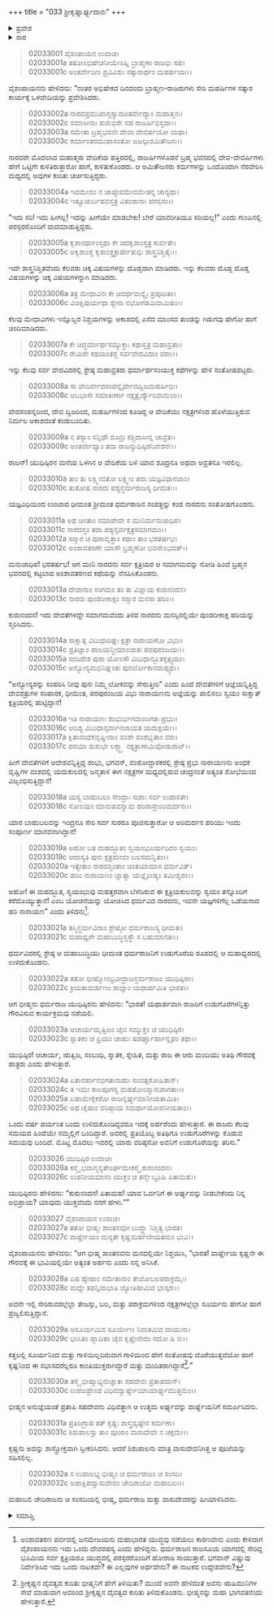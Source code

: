 +++
title = "033 ಶ್ರೀಕೃಷ್ಣಾರ್ಘ್ಯದಾನಃ"
+++

<details><summary>ಪ್ರವೇಶ</summary>


।।   ಓಂ ಓಂ ನಮೋ ನಾರಾಯಣಾಯ।।   ಶ್ರೀ ವೇದವ್ಯಾಸಾಯ ನಮಃ ।।

ಶ್ರೀ ಕೃಷ್ಣದ್ವೈಪಾಯನ ವೇದವ್ಯಾಸ ವಿರಚಿತ  

**ಶ್ರೀ ಮಹಾಭಾರತ**

**ಸಭಾ ಪರ್ವ**

**ಅರ್ಘ್ಯಾಭಿಹರಣ ಪರ್ವ**

**ಅಧ್ಯಾಯ 33**

</details>


<details><summary>ಸಾರ</summary>

ಯಾಗ ಸಭೆಯಲ್ಲಿ ನಾರದನು ಬ್ರಹ್ಮಭವನದಲ್ಲಿ ರಚಿಸಲ್ಪಟ್ಟ ಅಂಶಾವತರಣವನ್ನು ನೆನಪಿಸಿಕೊಂಡು, ಸಂಪೂರ್ಣಮಾನವನಾಗಿದ್ದ ಹರಿಯನ್ನು ಕಂಡು ಪುಳಕಿತನಾದುದು (1-20). ಭೀಷ್ಮನ ಸೂಚನೆಯಂತೆ ಕೃಷ್ಣನಿಗೆ ಪ್ರಥಮಾರ್ಘ್ಯವನ್ನು ನೀಡಲು, ಶಿಶುಪಾಲನು ಅದನ್ನು ಆಕ್ಷೇಪಿಸಿದ್ದುದು (21-32).

</details>


> 02033001 ವೈಶಂಪಾಯನ ಉವಾಚ।  
02033001a ತತೋಽಭಿಷೇಚನೀಯೇಽಹ್ನಿ ಬ್ರಾಹ್ಮಣಾ ರಾಜಭಿಃ ಸಹ।  
02033001c ಅಂತರ್ವೇದೀಂ ಪ್ರವಿವಿಶುಃ ಸತ್ಕಾರಾರ್ಥಂ ಮಹರ್ಷಯಃ।।

ವೈಶಂಪಾಯನನು ಹೇಳಿದನು: “ನಂತರ ಅಭಿಷೇಕದ ದಿನದಂದು ಬ್ರಾಹ್ಮಣ-ರಾಜರುಗಳು ಸೇರಿ ಮಹರ್ಷಿಗಳ ಸತ್ಕಾರ ಕಾರ್ಯಕ್ಕೆ ಒಳವೇದಿಯನ್ನು ಪ್ರವೇಶಿಸಿದರು.

> 02033002a ನಾರದಪ್ರಮುಖಾಸ್ತಸ್ಯಾಮಂತರ್ವೇದ್ಯಾಂ ಮಹಾತ್ಮನಃ।  
02033002c ಸಮಾಸೀನಾಃ ಶುಶುಭಿರೇ ಸಹ ರಾಜರ್ಷಿಭಿಸ್ತದಾ।।  
02033003a ಸಮೇತಾ ಬ್ರಹ್ಮಭವನೇ ದೇವಾ ದೇವರ್ಷಯೋ ಯಥಾ।  
02033003c ಕರ್ಮಾಂತರಮುಪಾಸಂತೋ ಜಜಲ್ಪುರಮಿತೌಜಸಃ।।

ನಾರದರೇ ಮೊದಲಾದ ಮಹಾತ್ಮರು ವೇದಿಕೆಯ ಹತ್ತಿರದಲ್ಲಿ, ರಾಜರ್ಷಿಗಳೊಡನೆ ಬ್ರಹ್ಮ ಭವನದಲ್ಲಿ ದೇವ-ದೇವರ್ಷಿಗಳು ಹೇಗೆ ಒಟ್ಟಿಗೇ ಕುಳಿತಿರುತ್ತಾರೋ ಹಾಗೆ, ಕುಳಿತುಕೊಂಡರು. ಆ ಅಮಿತೌಜಸರು ಕರ್ಮಗಳನ್ನು ಒಂದೊಂದಾಗಿ ನೆರವೇರಿಸಿ ಮಧ್ಯದಲ್ಲಿ ಅವುಗಳ ಕುರಿತು ಚರ್ಚಿಸುತ್ತಿದ್ದರು.

> 02033004a ಇದಮೇವಂ ನ ಚಾಪ್ಯೇವಮೇವಮೇತನ್ನ ಚಾನ್ಯಥಾ।  
02033004c ಇತ್ಯೂಚುರ್ಬಹವಸ್ತತ್ರ ವಿತಂಡಾನಾಃ ಪರಸ್ಪರಂ।।

“ಇದು ಸರಿ! ಇದು ಹೀಗಲ್ಲ! ಇದನ್ನು ಹೀಗೆಯೇ ಮಾಡಬೇಕು! ಬೇರೆ ಯಾವರೀತಿಯೂ ಸರಿಯಲ್ಲ!” ಎಂದು ಗುಂಪಿನಲ್ಲಿ ಪರಸ್ಪರರೊಂದಿಗೆ ವಾದಮಾಡುತ್ತಿದ್ದರು.

> 02033005a ಕೃಶಾನರ್ಥಾಂಸ್ತಥಾ ಕೇ ಚಿದಕೃಶಾಂಸ್ತತ್ರ ಕುರ್ವತೇ।  
02033005c ಅಕೃಶಾಂಶ್ಚ ಕೃಶಾಂಶ್ಚಕ್ರುರ್ಹೇತುಭಿಃ ಶಾಸ್ತ್ರನಿಶ್ಚಿತೈಃ।।

ಇದೇ ಶಾಸ್ತ್ರನಿಶ್ಚಿತವೆಂದು ಕೆಲವರು ಚಿಕ್ಕ ವಿಷಯಗಳನ್ನು ದೊಡ್ಡದಾಗಿ ಮಾಡಿದರು. ಇನ್ನು ಕೆಲವರು ದೊಡ್ಡ ದೊಡ್ಡ ವಿಷಯಗಳನ್ನು ಚಿಕ್ಕ ವಿಷಯಗಳನ್ನಾಗಿ ಮಾಡಿದರು.

> 02033006a ತತ್ರ ಮೇಧಾವಿನಃ ಕೇ ಚಿದರ್ಥಮನ್ಯೈಃ ಪ್ರಪೂರಿತಂ।  
02033006c ವಿಚಿಕ್ಷಿಪುರ್ಯಥಾ ಶ್ಯೇನಾ ನಭೋಗತಮಿವಾಮಿಷಂ।।

ಕೆಲವು ಮೇಧಾವಿಗಳು ಇನ್ನೊಬ್ಬರ ನಿಶ್ಚಯಗಳನ್ನು ಆಕಾಶದಲ್ಲಿ ಎಸೆದ ಮಾಂಸದ ತುಂಡನ್ನು ಗಿಡುಗವು ಹೇಗೋ ಹಾಗೆ ಚಿಂದಿಮಾಡಿದರು.

> 02033007a ಕೇ ಚಿದ್ಧರ್ಮಾರ್ಥಸಮ್ಯುಕ್ತಾಃ ಕಥಾಸ್ತತ್ರ ಮಹಾವ್ರತಾಃ।   
02033007c ರೇಮಿರೇ ಕಥಯಂತಶ್ಚ ಸರ್ವವೇದವಿದಾಂ ವರಾಃ।।

ಇನ್ನು ಕೆಲವು ಸರ್ವ ವೇದವಿದರಲ್ಲಿ ಶ್ರೇಷ್ಠ ಮಹಾವ್ರತರು ಧರ್ಮಾರ್ಥಸಂಯುಕ್ತ ಕಥೆಗಳನ್ನು ಹೇಳಿ ಸಂತೋಷಪಟ್ಟರು.

> 02033008a ಸಾ ವೇದಿರ್ವೇದಸಂಪನ್ನೈರ್ದೇವದ್ವಿಜಮಹರ್ಷಿಭಿಃ।   
02033008c ಆಬಭಾಸೇ ಸಮಾಕೀರ್ಣಾ ನಕ್ಷತ್ರೈರ್ದ್ಯೌರಿವಾಮಲಾ।।

ವೇದಸಂಪನ್ನರಿಂದ, ದೇವ ದ್ವಿಜರಿಂದ, ಮಹರ್ಷಿಗಳಿಂದ ಕೂಡಿದ್ದ ಆ ವೇದಿಕೆಯು ನಕ್ಷತ್ರಗಳಿಂದ ಹೊಳೆಯುತ್ತಿರುವ ನಿರ್ಮಲ ಆಕಾಶದಂತೆ ಕಂಡುಬಂದಿತು.

> 02033009a ನ ತಸ್ಯಾಂ ಸನ್ನಿಧೌ ಶೂದ್ರಃ ಕಶ್ಚಿದಾಸೀನ್ನ ಚಾವ್ರತಃ।  
02033009c ಅಂತರ್ವೇದ್ಯಾಂ ತದಾ ರಾಜನ್ಯುಧಿಷ್ಠಿರನಿವೇಶನೇ।।

ರಾಜನ್! ಯುಧಿಷ್ಠಿರನ ಮನೆಯ ಒಳಗಿನ ಆ ವೇದಿಕೆಯ ಬಳಿ ಯಾವ ಶೂದ್ರನೂ ಅಥವಾ ಅವ್ರತನೂ ಇರಲಿಲ್ಲ.

> 02033010a ತಾಂ ತು ಲಕ್ಷ್ಮೀವತೋ ಲಕ್ಷ್ಮೀಂ ತದಾ ಯಜ್ಞವಿಧಾನಜಾಂ।  
02033010c ತುತೋಷ ನಾರದಃ ಪಶ್ಯನ್ಧರ್ಮರಾಜಸ್ಯ ಧೀಮತಃ।।

ಯಜ್ಞವಿಧಿಯಿಂದ ಉಂಟಾದ ಧೀಮಂತ ಶ್ರೀಮಂತ ಧರ್ಮರಾಜನ ಸಂಪತ್ತನ್ನು ಕಂಡ ನಾರದನು ಸಂತೋಷಗೊಂಡನು.

> 02033011a ಅಥ ಚಿಂತಾಂ ಸಮಾಪೇದೇ ಸ ಮುನಿರ್ಮನುಜಾಧಿಪ।   
02033011c ನಾರದಸ್ತಂ ತದಾ ಪಶ್ಯನ್ಸರ್ವಕ್ಷತ್ರಸಮಾಗಮಂ।।  
02033012a ಸಸ್ಮಾರ ಚ ಪುರಾವೃತ್ತಾಂ ಕಥಾಂ ತಾಂ ಭರತರ್ಷಭ।  
02033012c ಅಂಶಾವತರಣೇ ಯಾಸೌ ಬ್ರಹ್ಮಣೋ ಭವನೇಽಭವತ್।।

ಮನುಜಾಧಿಪ! ಭರತರ್ಷಭ! ಆಗ ಮುನಿ ನಾರದನು ಸರ್ವ ಕ್ಷತ್ರಿಯರ ಆ ಸಮಾಗಮವನ್ನು ನೋಡಿ ಹಿಂದೆ ಬ್ರಹ್ಮನ ಭವನದಲ್ಲಿ ಕಟ್ಟಲಾದ ಅಂಶಾವತರಣದ ಕಥೆಯನ್ನು ನೆನಪಿಸಿಕೊಂಡನು.

> 02033013a ದೇವಾನಾಂ ಸಂಗಮಂ ತಂ ತು ವಿಜ್ಞಾಯ ಕುರುನಂದನ।  
02033013c ನಾರದಃ ಪುಂಡರೀಕಾಕ್ಷಂ ಸಸ್ಮಾರ ಮನಸಾ ಹರಿಂ।।

ಕುರುನಂದನ! ಇದು ದೇವತೆಗಳದ್ದೇ ಸಮಾಗಮವೆಂದು ತಿಳಿದ ನಾರದನು ಮನಸ್ಸಿನಲ್ಲಿಯೇ ಪುಂಡರೀಕಾಕ್ಷ ಹರಿಯನ್ನು ಸ್ಮರಿಸಿದನು.

> 02033014a ಸಾಕ್ಷಾತ್ಸ ವಿಬುಧಾರಿಘ್ನಃ ಕ್ಷತ್ರೇ ನಾರಾಯಣೋ ವಿಭುಃ।  
02033014c ಪ್ರತಿಜ್ಞಾಂ ಪಾಲಯನ್ಧೀಮಾಂಜಾತಃ ಪರಪುರಂಜಯಃ।।  
02033015a ಸಂದಿದೇಶ ಪುರಾ ಯೋಽಸೌ ವಿಬುಧಾನ್ಭೂತಕೃತ್ಸ್ವಯಂ।  
02033015c ಅನ್ಯೋನ್ಯಮಭಿನಿಘ್ನಂತಃ ಪುನರ್ಲೋಕಾನವಾಪ್ಸ್ಯಥ।।

“ಅನ್ಯೋನ್ಯರನ್ನು ಸಂಹರಿಸಿ ನೀವು ಪುನಃ ನಿಮ್ಮ ಲೋಕವನ್ನು ಸೇರುತ್ತೀರಿ” ಎಂದು ಹಿಂದೆ ದೇವತೆಗಳಿಗೆ ಆಜ್ಞೆಯನ್ನಿತ್ತಿದ್ದ ದೇವಶತ್ರುಗಳ ಸಂಹಾರಕ, ಧೀಮಂತ, ಪರಪುರಂಜಯ ವಿಭು ನಾರಾಯಣನು ಆಜ್ಞೆಯನ್ನು ಪಾಲಿಸಲು ಸ್ವಯಂ ಸಾಕ್ಷಾತ್ ಕ್ಷತ್ರಿಯರಲ್ಲಿ ಹುಟ್ಟಿದ್ದಾನೆ!

> 02033016a ಇತಿ ನಾರಾಯಣಃ ಶಂಭುರ್ಭಗವಾಂಜಗತಃ ಪ್ರಭುಃ।  
02033016c ಆದಿಶ್ಯ ವಿಬುಧಾನ್ಸರ್ವಾನಜಾಯತ ಯದುಕ್ಷಯೇ।।  
02033017a ಕ್ಷಿತಾವಂಧಕವೃಷ್ಣೀನಾಂ ವಂಶೇ ವಂಶಭೃತಾಂ ವರಃ।  
02033017c ಪರಯಾ ಶುಶುಭೇ ಲಕ್ಷ್ಮ್ಯಾ ನಕ್ಷತ್ರಾಣಾಮಿವೋಡುರಾಟ್।।

ಹೀಗೆ ದೇವತೆಗಳಿಗೆ ಆದೇಶವನ್ನಿತ್ತಿದ್ದ ಶಂಭು, ಭಗವನ್, ವಂಶೋದ್ಧಾರಕರಲ್ಲಿ ಶ್ರೇಷ್ಠ ಪ್ರಭು ನಾರಾಯಣನು ಅಂಧಕ ವೃಷ್ಣಿಗಳ ವಂಶದಲ್ಲಿ ಯದುಕುಲದಲ್ಲಿ ಜನ್ಮತಾಳಿ ಈಗ ನಕ್ಷತ್ರಗಳ ಮಧ್ಯದಲ್ಲಿರುವ ಚಂದ್ರನಂತೆ ಅತ್ಯಂತ ಶೋಭೆಯಿಂದ ವಿಜೃಂಭಿಸುತ್ತಿದ್ದಾನೆ!

> 02033018a ಯಸ್ಯ ಬಾಹುಬಲಂ ಸೇಂದ್ರಾಃ ಸುರಾಃ ಸರ್ವ ಉಪಾಸತೇ।  
02033018c ಸೋಽಯಂ ಮಾನುಷವನ್ನಾಮ ಹರಿರಾಸ್ತೇಽರಿಮರ್ದನಃ।।

ಯಾರ ಬಾಹುಬಲವನ್ನು ಇಂದ್ರನೂ ಸೇರಿ ಸರ್ವ ಸುರರೂ ಪೂಜಿಸುತ್ತಾರೋ ಆ ಅರಿಮರ್ದನ ಹರಿಯು ಇಂದು ಸಂಪೂರ್ಣ ಮಾನವನಾಗಿದ್ದಾನೆ!

> 02033019a ಅಹೋ ಬತ ಮಹದ್ಭೂತಂ ಸ್ವಯಂಭೂರ್ಯದಿದಂ ಸ್ವಯಂ।  
02033019c ಆದಾಸ್ಯತಿ ಪುನಃ ಕ್ಷತ್ರಮೇವಂ ಬಲಸಮನ್ವಿತಂ।।  
02033020a ಇತ್ಯೇತಾಂ ನಾರದಶ್ಚಿಂತಾಂ ಚಿಂತಯಾಮಾಸ ಧರ್ಮವಿತ್।  
02033020c ಹರಿಂ ನಾರಾಯಣಂ ಜ್ಞಾತ್ವಾ ಯಜ್ಞೈರೀಡ್ಯಂ ತಮೀಶ್ವರಂ।।

ಅಹೋ! ಈ ಮಹದ್ಭೂತ, ಸ್ವಯಂಭುವು ಮಹತ್ತರವಾಗಿ ಬೆಳೆದಿರುವ ಈ ಕ್ಷತ್ರಿಯಕುಲವನ್ನು ಸ್ವಯಂ ತನ್ನೊಂದಿಗೆ ಕರೆದೊಯ್ಯುತ್ತಾನೆ! ಎಂಬ ಯೋಚನೆಯನ್ನು ಯೋಚಿಸಿದ ಧರ್ಮವಿದ ನಾರದನು, ಇವನೇ ಯಜ್ಞಗಳಿಗೆಲ್ಲ ಒಡೆಯನಾದ ಹರಿ ನಾರಾಯಣ” ಎಂದು ತಿಳಿದನು[^1].

> 02033021a ತಸ್ಮಿನ್ಧರ್ಮವಿದಾಂ ಶ್ರೇಷ್ಠೋ ಧರ್ಮರಾಜಸ್ಯ ಧೀಮತಃ।  
02033021c ಮಹಾಧ್ವರೇ ಮಹಾಬುದ್ಧಿಸ್ತಸ್ಥೌ ಸ ಬಹುಮಾನತಃ।।

ಧರ್ಮವಿದರಲ್ಲಿ ಶ್ರೇಷ್ಠ ಆ ಮಹಾಬುದ್ಧಿಯು ಧೀಮಂತ ಧರ್ಮರಾಜನಿಗೆ ಉಡುಗೊರೆಯ ರೂಪದಲ್ಲಿ ಆ ಮಹಾಧ್ವರದಲ್ಲಿ ಉಳಿದುಕೊಂಡನು.

> 02033022a ತತೋ ಭೀಷ್ಮೋಽಬ್ರವೀದ್ರಾಜನ್ಧರ್ಮರಾಜಂ ಯುಧಿಷ್ಠಿರಂ।  
02033022c ಕ್ರಿಯತಾಮರ್ಹಣಂ ರಾಜ್ಞಾಂ ಯಥಾರ್ಹಮಿತಿ ಭಾರತ।।

ಆಗ ಭೀಷ್ಮನು ಧರ್ಮರಾಜ ಯುಧಿಷ್ಠಿರನು ಹೇಳಿದನು: “ಭಾರತ! ಯಥಾರ್ಹವಾಗಿ ರಾಜರಿಗೆ ಉಡುಗೊರೆಗಳನ್ನಿತ್ತು ಗೌರವಿಸುವ ಕಾರ್ಯಕ್ರಮವು ನಡೆಯಲಿ.

> 02033023a ಆಚಾರ್ಯಮೃತ್ವಿಜಂ ಚೈವ ಸಮ್ಯುಕ್ತಂ ಚ ಯುಧಿಷ್ಠಿರ।  
02033023c ಸ್ನಾತಕಂ ಚ ಪ್ರಿಯಂ ಚಾಹುಃ ಷಡರ್ಘ್ಯಾರ್ಹಾನ್ನೃಪಂ ತಥಾ।।

ಯುಧಿಷ್ಠಿರ! ಆಚಾರ್ಯ, ಋತ್ವಿಜ, ಸಂಬಂಧಿ, ಸ್ನಾತಕ, ಸ್ನೇಹಿತ, ಮತ್ತು ರಾಜ ಈ ಆರು ಮಂದಿಯು ಅತಿಥಿ ಗೌರವಕ್ಕೆ ಪಾತ್ರರು ಎಂದು ಹೇಳುತ್ತಾರೆ.

> 02033024a ಏತಾನರ್ಹಾನಭಿಗತಾನಾಹುಃ ಸಂವತ್ಸರೋಷಿತಾನ್।  
02033024c ತ ಇಮೇ ಕಾಲಪೂಗಸ್ಯ ಮಹತೋಽಸ್ಮಾನುಪಾಗತಾಃ।।   
02033025a ಏಷಾಮೇಕೈಕಶೋ ರಾಜನ್ನರ್ಘ್ಯಮಾನೀಯತಾಮಿತಿ।  
02033025c ಅಥ ಚೈಷಾಂ ವರಿಷ್ಠಾಯ ಸಮರ್ಥಾಯೋಪನೀಯತಾಂ।।

ಒಂದು ವರ್ಷ ಪರ್ಯಂತ ಬಂದು ಉಳಿದುಕೊಂಡಿದ್ದವರೂ ಇದಕ್ಕೆ ಅರ್ಹರೆಂದು ಹೇಳುತ್ತಾರೆ. ಈ ರಾಜರು ಕೆಲವು ಸಮಯದ ಹಿಂದೆಯೇ ನಮ್ಮಲ್ಲಿಗೆ ಬಂದಿದ್ದಾರೆ. ಅವರಲ್ಲಿ ಪ್ರತಿಯೊಬ್ಬ ಅತಿಥಿಗೂ ಉಡುಗೊರೆಗಳನ್ನು ಕೊಡುವ ಸಮಯವು ಬಂದಿದೆ. ಮೊಟ್ಟ ಮೊದಲು ಇವರಲ್ಲಿ ಯಾರು ವರಿಷ್ಠನೋ ಅವನಿಗೆ ಉಡುಗೊರೆಯನ್ನು ತರಿಸು.”

> 02033026 ಯುಧಿಷ್ಠಿರ ಉವಾಚ।  
02033026a ಕಸ್ಮೈ ಭವಾನ್ಮನ್ಯತೇಽರ್ಘಮೇಕಸ್ಮೈ ಕುರುನಂದನ।  
02033026c ಉಪನೀಯಮಾನಂ ಯುಕ್ತಂ ಚ ತನ್ಮೇ ಬ್ರೂಹಿ ಪಿತಾಮಹ।।

ಯುಧಿಷ್ಠಿರನು ಹೇಳಿದನು: “ಕುರುನಂದನ! ಪಿತಾಮಹ! ಯಾವ ಓರ್ವನಿಗೆ ಈ ಅರ್ಘ್ಯವನ್ನು ನೀಡಬೇಕೆಂದು ನಿನ್ನ ಅಭಿಪ್ರಾಯ? ಯಾವುದು ಯುಕ್ತವೆಂದು ನನಗೆ ಹೇಳು.””

> 02033027 ವೈಶಂಪಾಯನ ಉವಾಚ।  
02033027a ತತೋ ಭೀಷ್ಮಃ ಶಾಂತನವೋ ಬುದ್ಧ್ಯಾ ನಿಶ್ಚಿತ್ಯ ಭಾರತ।  
02033027c ವಾರ್ಷ್ಣೇಯಂ ಮನ್ಯತೇ ಕೃಷ್ಣಮರ್ಹಣೀಯತಮಂ ಭುವಿ।।

ವೈಶಂಪಾಯನನು ಹೇಳಿದನು: “ಆಗ ಭೀಷ್ಮ ಶಾಂತನವನು ಮನದಲ್ಲಿಯೇ ನಿಶ್ಚಯಿಸಿ, “ಭಾರತ! ವಾರ್ಷ್ಣೇಯ ಕೃಷ್ಣನೇ ಈ ಗೌರವಕ್ಕೆ ಈ ಭುವಿಯಲ್ಲಿಯೇ ಅತ್ಯಂತ ಅರ್ಹನು ಎಂದು ನನ್ನ ಅನಿಸಿಕೆ.

> 02033028a ಏಷ ಹ್ಯೇಷಾಂ ಸಮೇತಾನಾಂ ತೇಜೋಬಲಪರಾಕ್ರಮೈಃ।  
02033028c ಮಧ್ಯೇ ತಪನ್ನಿವಾಭಾತಿ ಜ್ಯೋತಿಷಾಮಿವ ಭಾಸ್ಕರಃ।।

ಅವನೇ ಇಲ್ಲಿ ಸೇರಿರುವರಲ್ಲೆಲ್ಲಾ ತೇಜಸ್ಸು, ಬಲ, ಮತ್ತು ಪರಾಕ್ರಮಗಳಿಂದ ನಕ್ಷತ್ರಗಳಲ್ಲೆಲ್ಲಾ ಸೂರ್ಯನು ಹೇಗೋ ಹಾಗೆ ಪ್ರಜ್ವಲಿಸುತ್ತಿದ್ದಾನೆ.

> 02033029a ಅಸೂರ್ಯಮಿವ ಸೂರ್ಯೇಣ ನಿವಾತಮಿವ ವಾಯುನಾ।  
02033029c ಭಾಸಿತಂ ಹ್ಲಾದಿತಂ ಚೈವ ಕೃಷ್ಣೇನೇದಂ ಸದೋ ಹಿ ನಃ।।

ಕತ್ತಲಲ್ಲಿ ಸೂರ್ಯನಿಂದ ಮತ್ತು ಗಾಳಿಯಿಲ್ಲದಿರುವಾಗ ಗಾಳಿಯಿಂದ ಹೇಗೆ ಸಂತೋಷವು ದೊರೆಯುತ್ತದೆಯೋ ಹಾಗೆ ಕೃಷ್ಣನಿಂದ ಈ ಸಭಾಸದರೆಲ್ಲರೂ ಕಾಂತಿಯುಕ್ತರಾಗಿದ್ದಾರೆ ಮತ್ತು ಮುದಿತರಾಗಿದ್ದಾರೆ[^2].”

> 02033030a ತಸ್ಮೈ ಭೀಷ್ಮಾಭ್ಯನುಜ್ಞಾತಃ ಸಹದೇವಃ ಪ್ರತಾಪವಾನ್।  
02033030c ಉಪಜಹ್ರೇಽಥ ವಿಧಿವದ್ವಾರ್ಷ್ಣೇಯಾಯಾರ್ಘ್ಯಮುತ್ತಮಂ।।

ಭೀಷ್ಮನ ಅನುಜ್ಞೆಯಂತೆ ಪ್ರತಾಪಿ ಸಹದೇವನು ವಿಧಿವತ್ತಾಗಿ ಆ ಉತ್ತಮ ಅರ್ಘ್ಯವನ್ನು ವಾರ್ಷ್ಣೆಯನಿಗೆ ಸಮರ್ಪಿಸಿದನು.

> 02033031a ಪ್ರತಿಜಗ್ರಾಹ ತತ್ ಕೃಷ್ಣಃ ಶಾಸ್ತ್ರದೃಷ್ಟೇನ ಕರ್ಮಣಾ।  
02033031c ಶಿಶುಪಾಲಸ್ತು ತಾಂ ಪೂಜಾಂ ವಾಸುದೇವೇ ನ ಚಕ್ಷಮೇ।।

ಕೃಷ್ಣನು ಅದನ್ನು ಶಾಸ್ತ್ರೋಕ್ತವಾಗಿ ಸ್ವೀಕರಿಸಿದನು. ಆದರೆ ಶಿಶುಪಾಲನು ಮಾತ್ರ ವಾಸುದೇವನಿಗಿತ್ತ ಆ ಪೂಜೆಯನ್ನು ಸಹಿಸಲಿಲ್ಲ.

> 02033032a ಸ ಉಪಾಲಭ್ಯ ಭೀಷ್ಮಂ ಚ ಧರ್ಮರಾಜಂ ಚ ಸಂಸದಿ।  
02033032c ಅಪಾಕ್ಷಿಪದ್ವಾಸುದೇವಂ ಚೇದಿರಾಜೋ ಮಹಾಬಲಃ।।

ಮಹಾಬಲಿ ಚೇದಿರಾಜನು ಆ ಸಂಸದಿಯಲ್ಲಿ ಭೀಷ್ಮ, ಧರ್ಮರಾಜ ಮತ್ತು ವಾಸುದೇವರನ್ನು ಹೀಯಾಳಿಸಿದನು.



<details><summary>ಸಮಾಪ್ತಿ</summary>


ಇತಿ ಶ್ರೀ ಮಹಾಭಾರತೇ ಸಭಾಪರ್ವಣಿ ಅರ್ಘಾಭಿಹರಣಪರ್ವಣಿ ಶ್ರೀಕೃಷ್ಣಾರ್ಘ್ಯದಾನೇ ತ್ರಯಸ್ತ್ರಿಂಶೋಽಧ್ಯಾಯಃ।।  
ಇದು ಶ್ರೀ ಮಹಾಭಾರತದಲ್ಲಿ ಸಭಾಪರ್ವದಲ್ಲಿ ಅರ್ಘಾಭಿಹರಣಪರ್ವದಲ್ಲಿ ಶ್ರೀಕೃಷ್ಣನಿಗೆ ಅರ್ಘ್ಯಪ್ರದಾನ ಎನ್ನುವ ಮೂವತ್ತ್ಮೂರನೆಯ ಅಧ್ಯಾಯವು.



</details>

[^1]: ಅಂಶಾವತರಣ ಪರ್ವದಲ್ಲಿ ಜನಮೇಜಯನು ಮಹಾಭಾರತ ಯುದ್ಧವು ನಡೆಯಲು ಕಾರಣವೇನು ಎಂದು ಕೇಳಿದಾಗ ವೈಶಂಪಾಯನನು ಇದು ಒಂದು ದೇವರಹಸ್ಯ ಎಂದು ಹೇಳಿದ್ದನು. ಧರ್ಮರಾಜನ ರಾಜಸೂಯ ಯಾಗದಲ್ಲಿ ಸೇರಿದ್ದ ಭೂಮಿಯ ಸರ್ವ ಕ್ಷತ್ರಿಯರೂ ಯುದ್ಧದಲ್ಲಿ ಪರಸ್ಪರರೊಂದಿಗೆ ಹೋರಾಡಿ ಸಾಯುತ್ತಾರೆ. ಭಗವಾನ್ ವಿಷ್ಣುವು ನಿರ್ದೇಶಿಸಿದ ಇದು ಒಂದು ನಾಟಕವೇ? ಈ ಎಲ್ಲವುಗಳ ಅರ್ಥವೇನು? ಈ ನಾಟಕದ ಉದ್ದೇಶವೇನು?

[^2]: ಶ್ರೀಕೃಷ್ಣನ ದೈವತ್ವದ ಕುರಿತು ಭೀಷ್ಮನಿಗೆ ಹೇಗೆ ತಿಳಿಯಿತು? ಮುಂದೆ ಅವನೇ ಹೇಳಿದಂತೆ ಅವನು ಋಷಿಮುನಿಗಳ ಸೇವೆ ಮಾಡುವಾಗ ಅವರಿಂದ ಶ್ರೀಕೃಷ್ಣನ ದೈವತ್ವದ ಕುರಿತು ತಿಳಿದುಕೊಂಡನು. ಭೀಷ್ಮನನ್ನು ಮಹಾ ಭಾಗವತನೆಂದು ಹೇಳುತ್ತಾರೆ.

